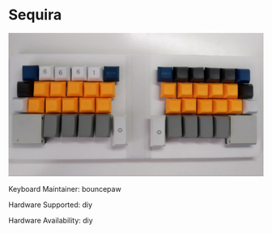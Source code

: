 Sequira
===

![](sequira.jpg)

Keyboard Maintainer: bouncepaw

Hardware Supported: diy

Hardware Availability: diy
